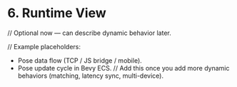 # 6. Runtime View

// Optional now — can describe dynamic behavior later.

// Example placeholders:

- Pose data flow (TCP / JS bridge / mobile).
- Pose update cycle in Bevy ECS.
// Add this once you add more dynamic behaviors (matching, latency sync, multi-device).
